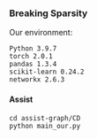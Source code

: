 ### Breaking Sparsity 

Our environment:
```
Python 3.9.7 
torch 2.0.1
pandas 1.3.4
scikit-learn 0.24.2
networkx 2.6.3
```


#### Assist
```
cd assist-graph/CD
python main_our.py
```